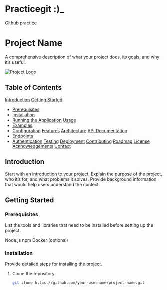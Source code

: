 # Practicegit :)_
Github practice
# Project Name

A comprehensive description of what your project does, its goals, and why it’s useful.

![Project Logo](https://your-image-url.com/logo.png)

## Table of Contents

[Introduction](#introduction)
[Getting Started](#getting-started)
  - [Prerequisites](#prerequisites)
  - [Installation](#installation)
  - [Running the Application](#running-the-application)
[Usage](#usage)
  - [Examples](#examples)
  - [Configuration](#configuration)
[Features](#features)
[Architecture](#architecture)
[API Documentation](#api-documentation)
  - [Endpoints](#endpoints)
  - [Authentication](#authentication)
[Testing](#testing)
[Deployment](#deployment)
[Contributing](#contributing)
[Roadmap](#roadmap)
[License](#license)
[Acknowledgements](#acknowledgements)
[Contact](#contact)

## Introduction

Start with an introduction to your project. Explain the purpose of the project, who it’s for, and what problems it solves. Provide background information that would help users understand the context.

## Getting Started

### Prerequisites

List the tools and libraries that need to be installed before setting up the project.

Node.js
npm
Docker (optional)

### Installation

Provide detailed steps for installing the project.

1. Clone the repository:

   ```bash
   git clone https://github.com/your-username/project-name.git
